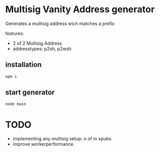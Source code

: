 # Multisig Vanity Address generator
Generates a multisig address wich matches a prefix

features:
-  2 of 2 Multisig Address
-  addresstypes: p2sh, p2wsh

## installation
```bash
npm i
```

## start generator
```bash
node main
```

# TODO

- implementing any multisig setup: n of m xpubs
- improve workerperformance.
